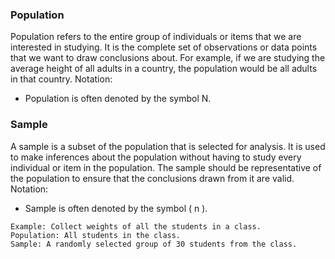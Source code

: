 ### Population

Population refers to the entire group of individuals or items that we are interested in studying. It is the complete set of observations or data points that we want to draw conclusions about. For example, if we are studying the average height of all adults in a country, the population would be all adults in that country.
Notation:

- Population is often denoted by the symbol N.

### Sample

A sample is a subset of the population that is selected for analysis. It is used to make inferences about the population without having to study every individual or item in the population. The sample should be representative of the population to ensure that the conclusions drawn from it are valid.
Notation:

- Sample is often denoted by the symbol \( n \).

```
Example: Collect weights of all the students in a class.
Population: All students in the class.
Sample: A randomly selected group of 30 students from the class.

```
